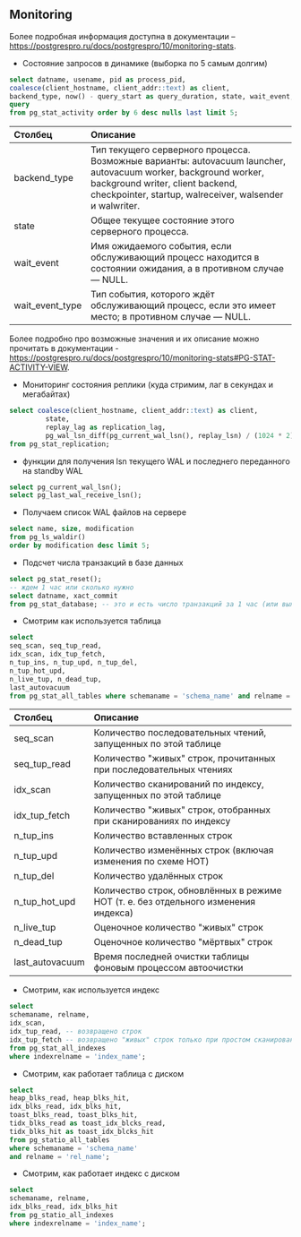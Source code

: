 ## Monitoring
Более подробная информация доступна в документации – https://postgrespro.ru/docs/postgrespro/10/monitoring-stats.

- Состояние запросов в динамике (выборка по 5 самым долгим)  
```sql
select datname, usename, pid as process_pid,
coalesce(client_hostname, client_addr::text) as client,
backend_type, now() - query_start as query_duration, state, wait_event, wait_event_type,
query
from pg_stat_activity order by 6 desc nulls last limit 5;
```

| Столбец | Описание     |
| :------------- | :------------- |
| backend_type       | Тип текущего серверного процесса. Возможные варианты: autovacuum launcher, autovacuum worker, background worker, background writer, client backend, checkpointer, startup, walreceiver, walsender и walwriter.       |
| state | Общее текущее состояние этого серверного процесса. |
| wait_event | Имя ожидаемого события, если обслуживающий процесс находится в состоянии ожидания, а в противном случае — NULL. |
|wait_event_type | Тип события, которого ждёт обслуживающий процесс, если это имеет место; в противном случае — NULL. |
Более подробно про возможные значения и их описание можно прочитать в документации - https://postgrespro.ru/docs/postgrespro/10/monitoring-stats#PG-STAT-ACTIVITY-VIEW.

- Мониторинг состояния реплики (куда стримим, лаг в секундах и мегабайтах)  
```sql
select coalesce(client_hostname, client_addr::text) as client,
         state,
         replay_lag as replication_lag,
         pg_wal_lsn_diff(pg_current_wal_lsn(), replay_lsn) / (1024 * 2) as replication_lag_megabytes
from pg_stat_replication;
```

- функции для получения lsn текущего WAL и последнего переданного на standby WAL
```sql
select pg_current_wal_lsn();
select pg_last_wal_receive_lsn();
```

- Получаем список WAL файлов на сервере  
```sql
select name, size, modification
from pg_ls_waldir()
order by modification desc limit 5;
```

- Подсчет числа транзакций в базе данных  
```sql
select pg_stat_reset();
-- ждем 1 час или сколько нужно
select datname, xact_commit
from pg_stat_database; -- это и есть число транзакций за 1 час (или выжданное время)
```

- Смотрим как используется таблица
```sql
select
seq_scan, seq_tup_read,
idx_scan, idx_tup_fetch,
n_tup_ins, n_tup_upd, n_tup_del,
n_tup_hot_upd,
n_live_tup, n_dead_tup,
last_autovacuum
from pg_stat_all_tables where schemaname = 'schema_name' and relname = 'rel_name';
```

| Столбец |Описание     |
| :------------- | :------------- |
| seq_scan       | Количество последовательных чтений, запущенных по этой таблице       |
| seq_tup_read       | Количество "живых" строк, прочитанных при последовательных чтениях       |
| idx_scan       | Количество сканирований по индексу, запущенных по этой таблице       |
| idx_tup_fetch       | Количество "живых" строк, отобранных при сканированиях по индексу       |
| n_tup_ins       | Количество вставленных строк       |
| n_tup_upd       | Количество изменённых строк (включая изменения по схеме HOT)       |
| n_tup_del       | Количество удалённых строк       |
| n_tup_hot_upd       | Количество строк, обновлённых в режиме HOT (т. е. без отдельного изменения индекса)       |
| n_live_tup       | Оценочное количество "живых" строк       |
| n_dead_tup       | Оценочное количество "мёртвых" строк|
| last_autovacuum       | Время последней очистки таблицы фоновым процессом автоочистки       |

- Cмотрим, как используется индекс  
```sql
select
schemaname, relname,
idx_scan,
idx_tup_read, -- возвращено строк
idx_tup_fetch -- возвращено "живых" строк только при простом сканировании (без учета bitmap и тд)
from pg_stat_all_indexes
where indexrelname = 'index_name';
```

- Смотрим, как работает таблица с диском  
```sql
select
heap_blks_read, heap_blks_hit,
idx_blks_read, idx_blks_hit,
toast_blks_read, toast_blks_hit,
tidx_blks_read as toast_idx_blcks_read,
tidx_blks_hit as toast_idx_blcks_hit
from pg_statio_all_tables
where schemaname = 'schema_name'
and relname = 'rel_name';
```

- Смотрим, как работает индекс с диском  
```sql
select
schemaname, relname,
idx_blks_read, idx_blks_hit
from pg_statio_all_indexes
where indexrelname = 'index_name';
```

